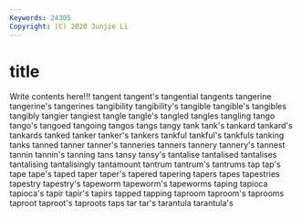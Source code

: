 ```yaml
---
Keywords: 24305
Copyright: (C) 2020 Junjie Li
---
```


# title

Write contents here!!!
tangent 
tangent's
tangential 
tangents 
tangerine 
tangerine's 
tangerines 
tangibility 
tangibility's 
tangible 
tangible's 
tangibles
tangibly 
tangier 
tangiest 
tangle 
tangle's 
tangled 
tangles 
tangling 
tango 
tango's
tangoed 
tangoing 
tangos 
tangs 
tangy 
tank 
tank's 
tankard 
tankard's 
tankards
tanked 
tanker 
tanker's 
tankers 
tankful 
tankful's 
tankfuls 
tanking 
tanks 
tanned
tanner 
tanner's 
tanneries 
tanners 
tannery 
tannery's 
tannest 
tannin 
tannin's 
tanning
tans 
tansy 
tansy's 
tantalise 
tantalised 
tantalises 
tantalising 
tantalisingly 
tantamount 
tantrum
tantrum's 
tantrums 
tap 
tap's 
tape 
tape's 
taped 
taper 
taper's 
tapered
tapering 
tapers 
tapes 
tapestries 
tapestry 
tapestry's 
tapeworm 
tapeworm's 
tapeworms 
taping
tapioca 
tapioca's 
tapir 
tapir's 
tapirs 
tapped 
tapping 
taproom 
taproom's 
taprooms
taproot 
taproot's 
taproots 
taps 
tar 
tar's 
tarantula 
tarantula's 
